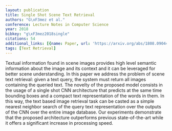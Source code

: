 ```yaml
---
layout: publication
title: Single Shot Scene Text Retrieval
authors: "G\xF3mez et al."
conference: Lecture Notes in Computer Science
year: 2018
bibkey: "g\xF3mez2018single"
citations: 54
additional_links: [{name: Paper, url: 'https://arxiv.org/abs/1808.09044'}]
tags: [Text Retrieval]
---
```

Textual information found in scene images provides high level semantic
information about the image and its context and it can be leveraged for better
scene understanding. In this paper we address the problem of scene text
retrieval: given a text query, the system must return all images containing the
queried text. The novelty of the proposed model consists in the usage of a
single shot CNN architecture that predicts at the same time bounding boxes and
a compact text representation of the words in them. In this way, the text based
image retrieval task can be casted as a simple nearest neighbor search of the
query text representation over the outputs of the CNN over the entire image
database. Our experiments demonstrate that the proposed architecture
outperforms previous state-of-the-art while it offers a significant increase in
processing speed.